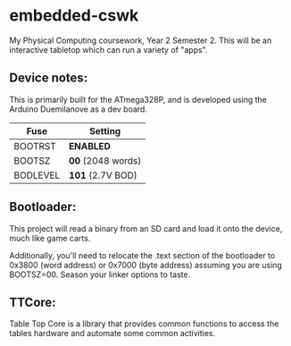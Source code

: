embedded-cswk
=============

My Physical Computing coursework, Year 2 Semester 2.
This will be an interactive tabletop which can run a variety of "apps".

Device notes:
-------------
This is primarily built for the ATmega328P, and is developed using the Arduino Duemilanove as a dev board.

Fuse     | Setting
---------|--------
BOOTRST  | **ENABLED**
BOOTSZ   | **00** (2048 words)
BODLEVEL | **101** (2.7V BOD)


Bootloader:
-----------
This project will read a binary from an SD card and load it onto the device, much like game carts.

Additionally, you'll need to relocate the .text section of the bootloader to 0x3800 (word address) or 0x7000 (byte address) assuming you are using BOOTSZ=00. Season your linker options to taste.

TTCore:
-------
Table Top Core is a library that provides common functions to access the tables hardware and automate some common activities.
